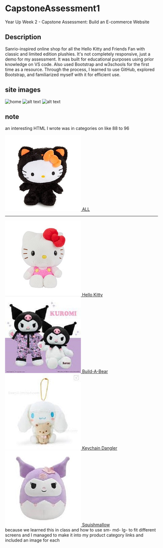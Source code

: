 # CapstoneAssessment1
Year Up Week 2 - Capstone Assessment: Build an E-commerce Website
## Description
Sanrio-inspired online shop for all the Hello Kitty and Friends Fan with classic and limited edition plushies.
It's not completely responsive, just a demo for my assessment. It was built for educational purposes using prior knowledge on VS code.
Also used Bootstrap and w3schools for the first time as a resource. Through the process, I learned to use GitHub, explored Bootstrap, and familiarized myself with it for efficient use.

## site images
![home](home11.jpg)
![alt text](home1.jpg)
![alt text](image.jpg)


## note 
an interesting HTML I wrote was in categories on like 88 to 96
 <div class="row">
      <div class="col1  sm-2 md-6 lg-12">
        <a href="ALL.html"><img src="image/894923-Zoom.1_2000x.jpg" alt="all products sanrio">   ALL</a> <Br> <hr>
        <a href="Categories.html"><img src="image/hellokitty1.jpg" alt="hellokitty1">  <span style="margin-right: 55px;">Hello Kitty</span></a>
        <a href="Categories.html"><img src="image/kuromibuildabear.jpg" alt="kuromi plush">   Build-A-Bear</a><br>
        <a href="Categories.html"><img src="image/keychain.jpg" alt="keychain">   Keychain Dangler</a>
        <a href="Categories.html"><img src="image/squichmallow.jpg" alt="squichmallow">   Squishmallow</a>
        </div>
    </div> 
    because we learned this in class and how to use sm- md- lg- to fit different screens and I managed to make it into my product category links and included an image for each 



